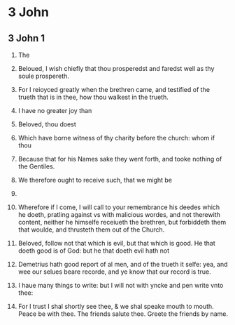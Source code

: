 # 3 John

## 3 John 1

1. The 

2. Beloued, I wish chiefly that thou prosperedst and faredst well as thy soule prospereth.

3. For I reioyced greatly when the brethren came, and testified of the trueth that is in thee, how thou walkest in the trueth.

4. I have no greater joy than 

5. Beloved, thou doest 

6. Which have borne witness of thy charity before the church: whom if thou 

7. Because that for his Names sake they went forth, and tooke nothing of the Gentiles.

8. We therefore ought to receive such, that we might be 

9. 
          

10. Wherefore if I come, I will call to your remembrance his deedes which he doeth, pratling against vs with malicious wordes, and not therewith content, neither he himselfe receiueth the brethren, but forbiddeth them that woulde, and thrusteth them out of the Church.

11. Beloved, follow not that which is evil, but that which is good. He that doeth good is of God: but he that doeth evil hath not 

12. Demetrius hath good report of al men, and of the trueth it selfe: yea, and wee our selues beare recorde, and ye know that our record is true.

13. I haue many things to write: but I will not with yncke and pen write vnto thee:

14. For I trust I shal shortly see thee, & we shal speake mouth to mouth. Peace be with thee. The friends salute thee. Greete the friends by name.

